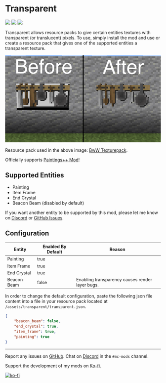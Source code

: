 # Transparent
[![](http://cf.way2muchnoise.eu/full_377582_downloads.svg)](https://www.curseforge.com/minecraft/mc-mods/transparent)
[![](https://img.shields.io/modrinth/dt/transparent?logo=modrinth&style=flat)](https://www.modrinth.com/mod/transparent)
[![](http://cf.way2muchnoise.eu/versions/377582.svg)](https://www.curseforge.com/minecraft/mc-mods/transparent)

Transparent allows resource packs to give certain entities textures with transparent (or translucent) pixels. To use, simply install the mod and use or create a resource pack that gives one of the supported entities a transparent texture.

![Promotional Image](promo.png)

Resource pack used in the above image: [BwW Texturepack](https://www.curseforge.com/minecraft/texture-packs/bww-texturepack).

Officially supports [Paintings++ Mod](https://www.curseforge.com/minecraft/mc-mods/paintings)!

## Supported Entities
- Painting
- Item Frame
- End Crystal
- Beacon Beam (disabled by default)

If you want another entity to be supported by this mod, please let me know on [Discord](https://discord.gg/aqXkvbJ) or [GitHub Issues](https://github.com/Trikzon/transparent/issues).

## Configuration
| Entity      | Enabled By Default | Reason                                          |
|-------------|--------------------|-------------------------------------------------|
| Painting    | true               |                                                 |
| Item Frame  | true               |                                                 |
| End Crystal | true               |                                                 |
| Beacon Beam | false              | Enabling transparency causes render layer bugs. |

In order to change the default configuration, paste the following json file content into a file in your resource pack located at `/assets/transparent/transparent.json`.

```json
{
    "beacon_beam": false,
    "end_crystal": true,
    "item_frame": true,
    "painting": true
}
```

---

Report any issues on [GitHub](https://github.com/Trikzon/transparent/issues). Chat on [Discord](https://discord.gg/aUwZKagWh2) in the `#mc-mods` channel.

Support the development of my mods on [Ko-fi](https://ko-fi.com/X7X8D56YI).

[![ko-fi](https://ko-fi.com/img/githubbutton_sm.svg)](https://ko-fi.com/X7X8D56YI)
